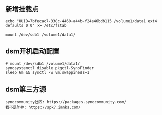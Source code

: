 
## 新增挂载点
```
echo "UUID=7bfecac7-338c-4460-a44b-f24a46bdb115 /volume1/data1 ext4 defaults 0 0" >> /etc/fstab

mount /dev/sdb1 /volume1/data1/
```

## dsm开机启动配置
```
# mount /dev/sdb1 /volume1/data1/
synosystemctl disable pkgctl-SynoFinder
sleep 6m && sysctl -w vm.swappiness=1
```

## dsm第三方源
```
synocommunity社区: https://packages.synocommunity.com/
我不是旷神: https://spk7.imnks.com/
```